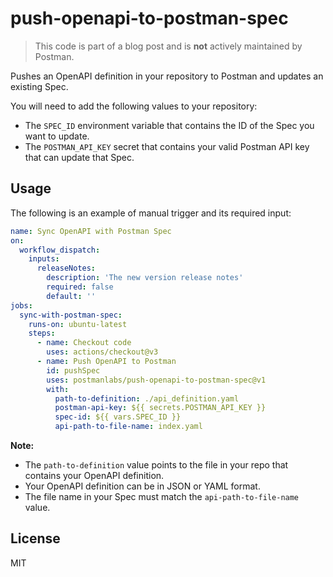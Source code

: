 # push-openapi-to-postman-spec

> This code is part of a blog post and is **not** actively maintained by Postman.

Pushes an OpenAPI definition in your repository to Postman and updates an existing Spec.

You will need to add the following values to your repository:

- The `SPEC_ID` environment variable that contains the ID of the Spec you want to update.
- The `POSTMAN_API_KEY` secret that contains your valid Postman API key that can update that Spec.

## Usage

The following is an example of manual trigger and its required input:

```yaml
name: Sync OpenAPI with Postman Spec
on:
  workflow_dispatch:
    inputs:
      releaseNotes:
        description: 'The new version release notes'
        required: false
        default: ''
jobs:
  sync-with-postman-spec:
    runs-on: ubuntu-latest
    steps:
      - name: Checkout code
        uses: actions/checkout@v3
      - name: Push OpenAPI to Postman
        id: pushSpec
        uses: postmanlabs/push-openapi-to-postman-spec@v1
        with:
          path-to-definition: ./api_definition.yaml
          postman-api-key: ${{ secrets.POSTMAN_API_KEY }}
          spec-id: ${{ vars.SPEC_ID }}
          api-path-to-file-name: index.yaml
```

**Note:**

- The `path-to-definition` value points to the file in your repo that contains your OpenAPI definition.
- Your OpenAPI definition can be in JSON or YAML format.
- The file name in your Spec must match the `api-path-to-file-name` value.

## License

MIT

